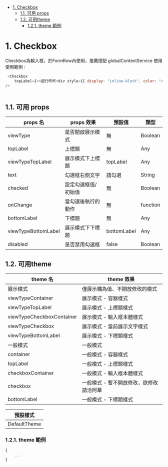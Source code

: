- [1. Checkbox](#1-checkbox)
  - [1.1. 可用 props](#11-可用-props)
  - [1.2. 可用theme](#12-可用theme)
    - [1.2.1. theme 範例](#121-theme-範例)

# 1. Checkbox

Checkbox為輸入框，於FormRow內使用，推薦搭配 globalContextService 使用
使用範例 : 

```js
 <Checkbox
    topLabel={<>超行咚咚<div style={{ display: "inline-block", color: "red" }}>sdf</div></>}
/>
                      
```

## 1.1. 可用 props

| props 名            | props 效果          | 預設值      | 類型     |
| ------------------- | ------------------- | ----------- | -------- |
| viewType            | 是否開啟展示模式    | 無          | Boolean  |
| topLabel            | 上標題              | 無          | Any      |
| viewTypeTopLabel    | 展示模式下上標題    | topLabel    | Any      |
| text                | 勾選框右側文字      | 請勾選      | String   |
| checked             | 設定勾選框值/初始值 | 無          | Boolean  |
| onChange            | 當勾選後執行的動作  | 無          | function |
| bottomLabel         | 下標題              | 無          | Any      |
| viewTypeBottomLabel | 展示模式下下標題    | bottomLabel | Any      |
| disabled            | 是否禁用勾選框      | false       | Boolean  |

## 1.2. 可用theme

| theme 名                  | theme 效果                              |
| ------------------------- | --------------------------------------- |
| 展示模式                  | 僅展示欄為值、不開放修改的模式          |
| viewTypeContainer         | 展示模式 - 容器樣式                     |
| viewTypeTopLabel          | 展示模式 - 上標題樣式                   |
| viewTypeCheckboxContainer | 展示模式 - 輸入框本體樣式               |
| viewTypeCheckbox          | 展示模式 - 當前展示文字樣式             |
| viewTypeBottomLabel       | 展示模式 - 下標題樣式                   |
| 一般模式                  | 一般模式                                |
| container                 | 一般模式 - 容器樣式                     |
| topLabel                  | 一般模式 - 上標題樣式                   |
| checkboxContainer         | 一般模式 - 輸入框本體樣式               |
| checkbox                  | 一般模式 - 暫不開放修改，欲修改請洽阿華 |
| bottomLabel               | 一般模式 - 下標題樣式                   |

| 預設樣式     |
| ------------ |
| DefaultTheme |

### 1.2.1. theme 範例
```js
{
    ...
}


```